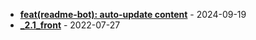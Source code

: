* **[feat(readme-bot): auto-update content](https://github.com/alibekbirlikbai/alibekbirlikbai/pull/2)** - 2024-09-19
* **[_2.1_front](https://github.com/alibekbirlikbai/spring-backend/pull/7)** - 2022-07-27